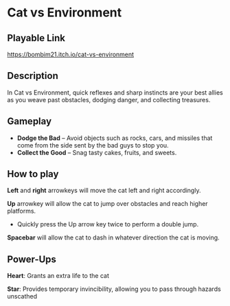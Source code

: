 # Cat vs Environment

## Playable Link

https://bombim21.itch.io/cat-vs-environment

## Description

In Cat vs Environment, quick reflexes and sharp instincts are your best allies as you weave past obstacles, dodging danger, and collecting treasures.

## Gameplay

* **Dodge the Bad** – Avoid objects such as rocks, cars, and missiles that come from the side sent by the bad guys to stop you.
* **Collect the Good** – Snag tasty cakes, fruits, and sweets.

## How to play

**Left** and **right** arrowkeys will move the cat left and right accordingly.

**Up** arrowkey will allow the cat to jump over obstacles and reach higher platforms.
- Quickly press the Up arrow key twice to perform a double jump.

**Spacebar** will allow the cat to dash in whatever direction the cat is moving.

## Power-Ups

**Heart**: Grants an extra life to the cat

**Star**: Provides temporary invincibility, allowing you to pass through hazards unscathed
